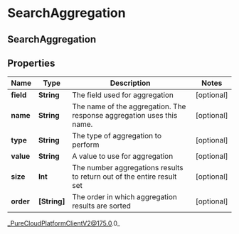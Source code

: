 # SearchAggregation

## SearchAggregation

## Properties

|Name | Type | Description | Notes|
|------------ | ------------- | ------------- | -------------|
| **field** | **String** | The field used for aggregation | [optional] |
| **name** | **String** | The name of the aggregation. The response aggregation uses this name. | [optional] |
| **type** | **String** | The type of aggregation to perform | [optional] |
| **value** | **String** | A value to use for aggregation | [optional] |
| **size** | **Int** | The number aggregations results to return out of the entire result set | [optional] |
| **order** | **[String]** | The order in which aggregation results are sorted | [optional] |



_PureCloudPlatformClientV2@175.0.0_
